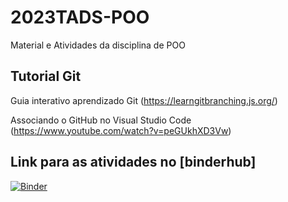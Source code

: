 # 2023TADS-POO
Material e Atividades da disciplina de POO 

## Tutorial Git

Guia interativo aprendizado Git (https://learngitbranching.js.org/) 

Associando o GitHub no Visual Studio Code (https://www.youtube.com/watch?v=peGUkhXD3Vw)

## Link para as atividades no [binderhub]

[![Binder](https://mybinder.org/badge_logo.svg)](https://mybinder.org/v2/gh/bellincanta/2023TADS-POO/HEAD)


